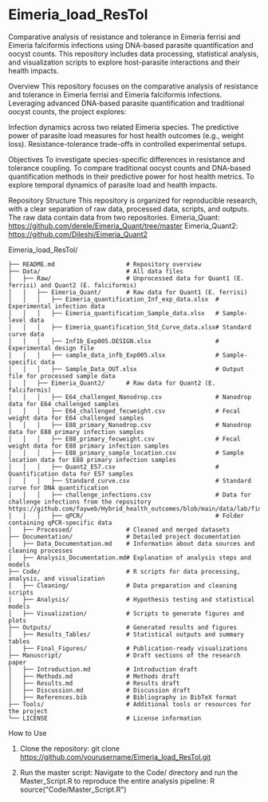 # Eimeria_load_ResTol
Comparative analysis of resistance and tolerance in Eimeria ferrisi and Eimeria falciformis infections using DNA-based parasite quantification and oocyst counts. This repository includes data processing, statistical analysis, and visualization scripts to explore host-parasite interactions and their health impacts.


Overview
This repository focuses on the comparative analysis of resistance and tolerance in Eimeria ferrisi and Eimeria falciformis infections. Leveraging advanced DNA-based parasite quantification and traditional oocyst counts, the project explores:

Infection dynamics across two related Eimeria species.
The predictive power of parasite load measures for host health outcomes (e.g., weight loss).
Resistance-tolerance trade-offs in controlled experimental setups.

Objectives
To investigate species-specific differences in resistance and tolerance coupling.
To compare traditional oocyst counts and DNA-based quantification methods in their predictive power for host health metrics.
To explore temporal dynamics of parasite load and health impacts.

Repository Structure
This repository is organized for reproducible research, with a clear separation of raw data, processed data, scripts, and outputs.
The raw data contain data from two repositories. 
Eimeria_Quant: https://github.com/derele/Eimeria_Quant/tree/master
Eimeria_Quant2: https://github.com/Dileshi/Eimeria_Quant2

Eimeria_load_ResTol/
```
├── README.md                    # Repository overview
├── Data/                        # All data files
│   ├── Raw/                     # Unprocessed data for Quant1 (E. ferrisi) and Quant2 (E. falciformis)
│   │   ├── Eimeria_Quant/       # Raw data for Quant1 (E. ferrisi)
│   │   │   ├── Eimeria_quantification_Inf_exp_data.xlsx  # Experimental infection data
│   │   │   ├── Eimeria_quantification_Sample_data.xlsx   # Sample-level data
│   │   │   ├── Eimeria_quantification_Std_Curve_data.xlsx# Standard curve data
│   │   │   ├── Inf1b_Exp005.DESIGN.xlsx                  # Experimental design file
│   │   │   ├── sample_data_infb_Exp005.xlsx              # Sample-specific data
│   │   │   ├── Sample_Data_OUT.xlsx                      # Output file for processed sample data
│   │   ├── Eimeria_Quant2/      # Raw data for Quant2 (E. falciformis)
│   │   │   ├── E64_challenged_Nanodrop.csv               # Nanodrop data for E64 challenged samples
│   │   │   ├── E64_challenged_fecweight.csv              # Fecal weight data for E64 challenged samples
│   │   │   ├── E88_primary_Nanodrop.csv                  # Nanodrop data for E88 primary infection samples
│   │   │   ├── E88_primary_fecweight.csv                 # Fecal weight data for E88 primary infection samples
│   │   │   ├── E88_primary_sample_location.csv           # Sample location data for E88 primary infection samples
│   │   │   ├── Quant2_E57.csv                            # Quantification data for E57 samples
│   │   │   ├── Standard_curve.csv                        # Standard curve for DNA quantification
│   │   │   ├── challenge_infections.csv                  # Data for challenge infections from the repository https://github.com/fayweb/Hybrid_health_outcomes/blob/main/data/lab/final/lab_cleaned_data.csv
│   │   │   ├── qPCR/                                     # Folder containing qPCR-specific data
│   ├── Processed/               # Cleaned and merged datasets
├── Documentation/               # Detailed project documentation
│   ├── Data_Documentation.md    # Information about data sources and cleaning processes
│   ├── Analysis_Documentation.md# Explanation of analysis steps and models
├── Code/                        # R scripts for data processing, analysis, and visualization
│   ├── Cleaning/                # Data preparation and cleaning scripts
│   ├── Analysis/                # Hypothesis testing and statistical models
│   ├── Visualization/           # Scripts to generate figures and plots
├── Outputs/                     # Generated results and figures
│   ├── Results_Tables/          # Statistical outputs and summary tables
│   ├── Final_Figures/           # Publication-ready visualizations
├── Manuscript/                  # Draft sections of the research paper
│   ├── Introduction.md          # Introduction draft
│   ├── Methods.md               # Methods draft
│   ├── Results.md               # Results draft
│   ├── Discussion.md            # Discussion draft
│   ├── References.bib           # Bibliography in BibTeX format
├── Tools/                       # Additional tools or resources for the project
└── LICENSE                      # License information

```
How to Use
1. Clone the repository:
git clone https://github.com/yourusername/Eimeria_load_ResTol.git

2. Run the master script: Navigate to the Code/ directory and run the Master_Script.R to reproduce the entire analysis pipeline:
R
source("Code/Master_Script.R")



